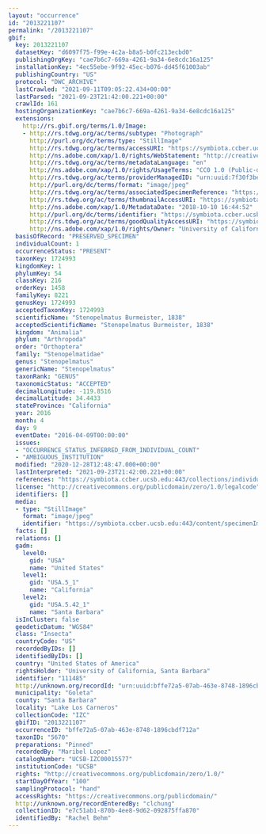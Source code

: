 ```yaml
---
layout: "occurrence"
id: "2013221107"
permalink: "/2013221107"
gbif:
  key: 2013221107
  datasetKey: "d6097f75-f99e-4c2a-b8a5-b0fc213ecbd0"
  publishingOrgKey: "cae7b6c7-669a-4261-9a34-6e8cdc16a125"
  installationKey: "4ec55ebe-9f92-45ec-b076-dd45f61003ab"
  publishingCountry: "US"
  protocol: "DWC_ARCHIVE"
  lastCrawled: "2021-09-11T09:05:22.434+00:00"
  lastParsed: "2021-09-23T21:42:00.221+00:00"
  crawlId: 161
  hostingOrganizationKey: "cae7b6c7-669a-4261-9a34-6e8cdc16a125"
  extensions:
    http://rs.gbif.org/terms/1.0/Image:
    - http://rs.tdwg.org/ac/terms/subtype: "Photograph"
      http://purl.org/dc/terms/type: "StillImage"
      http://rs.tdwg.org/ac/terms/accessURI: "https://symbiota.ccber.ucsb.edu:443/content/specimenImages/UCSB_IZC/UCSB-IZC00015/UCSB-IZC00015577_lg.jpg"
      http://ns.adobe.com/xap/1.0/rights/WebStatement: "http://creativecommons.org/publicdomain/zero/1.0/"
      http://rs.tdwg.org/ac/terms/metadataLanguage: "en"
      http://ns.adobe.com/xap/1.0/rights/UsageTerms: "CC0 1.0 (Public-domain)"
      http://rs.tdwg.org/ac/terms/providerManagedID: "urn:uuid:7f30f3be-cf6e-4313-8b44-50eb1608265c"
      http://purl.org/dc/terms/format: "image/jpeg"
      http://rs.tdwg.org/ac/terms/associatedSpecimenReference: "https://symbiota.ccber.ucsb.edu:443/collections/individual/index.php?occid=111485"
      http://rs.tdwg.org/ac/terms/thumbnailAccessURI: "https://symbiota.ccber.ucsb.edu:443/content/specimenImages/UCSB_IZC/UCSB-IZC00015/UCSB-IZC00015577_tn.jpg"
      http://ns.adobe.com/xap/1.0/MetadataDate: "2018-10-10 16:44:52"
      http://purl.org/dc/terms/identifier: "https://symbiota.ccber.ucsb.edu:443/content/specimenImages/UCSB_IZC/UCSB-IZC00015/UCSB-IZC00015577_lg.jpg"
      http://rs.tdwg.org/ac/terms/goodQualityAccessURI: "https://symbiota.ccber.ucsb.edu:443/content/specimenImages/UCSB_IZC/UCSB-IZC00015/UCSB-IZC00015577.jpg"
      http://ns.adobe.com/xap/1.0/rights/Owner: "University of California, Santa Barbara"
  basisOfRecord: "PRESERVED_SPECIMEN"
  individualCount: 1
  occurrenceStatus: "PRESENT"
  taxonKey: 1724993
  kingdomKey: 1
  phylumKey: 54
  classKey: 216
  orderKey: 1458
  familyKey: 8221
  genusKey: 1724993
  acceptedTaxonKey: 1724993
  scientificName: "Stenopelmatus Burmeister, 1838"
  acceptedScientificName: "Stenopelmatus Burmeister, 1838"
  kingdom: "Animalia"
  phylum: "Arthropoda"
  order: "Orthoptera"
  family: "Stenopelmatidae"
  genus: "Stenopelmatus"
  genericName: "Stenopelmatus"
  taxonRank: "GENUS"
  taxonomicStatus: "ACCEPTED"
  decimalLongitude: -119.8516
  decimalLatitude: 34.4433
  stateProvince: "California"
  year: 2016
  month: 4
  day: 9
  eventDate: "2016-04-09T00:00:00"
  issues:
  - "OCCURRENCE_STATUS_INFERRED_FROM_INDIVIDUAL_COUNT"
  - "AMBIGUOUS_INSTITUTION"
  modified: "2020-12-28T12:48:47.000+00:00"
  lastInterpreted: "2021-09-23T21:42:00.221+00:00"
  references: "https://symbiota.ccber.ucsb.edu:443/collections/individual/index.php?occid=111485"
  license: "http://creativecommons.org/publicdomain/zero/1.0/legalcode"
  identifiers: []
  media:
  - type: "StillImage"
    format: "image/jpeg"
    identifier: "https://symbiota.ccber.ucsb.edu:443/content/specimenImages/UCSB_IZC/UCSB-IZC00015/UCSB-IZC00015577_lg.jpg"
  facts: []
  relations: []
  gadm:
    level0:
      gid: "USA"
      name: "United States"
    level1:
      gid: "USA.5_1"
      name: "California"
    level2:
      gid: "USA.5.42_1"
      name: "Santa Barbara"
  isInCluster: false
  geodeticDatum: "WGS84"
  class: "Insecta"
  countryCode: "US"
  recordedByIDs: []
  identifiedByIDs: []
  country: "United States of America"
  rightsHolder: "University of California, Santa Barbara"
  identifier: "111485"
  http://unknown.org/recordId: "urn:uuid:bffe72a5-07ab-463e-8748-1896cbdf712a"
  municipality: "Goleta"
  county: "Santa Barbara"
  locality: "Lake Los Carneros"
  collectionCode: "IZC"
  gbifID: "2013221107"
  occurrenceID: "bffe72a5-07ab-463e-8748-1896cbdf712a"
  taxonID: "5670"
  preparations: "Pinned"
  recordedBy: "Maribel Lopez"
  catalogNumber: "UCSB-IZC00015577"
  institutionCode: "UCSB"
  rights: "http://creativecommons.org/publicdomain/zero/1.0/"
  startDayOfYear: "100"
  samplingProtocol: "hand"
  accessRights: "https://creativecommons.org/publicdomain/"
  http://unknown.org/recordEnteredBy: "clchung"
  collectionID: "e7c51ab1-870b-4ee8-9d62-092875ffa870"
  identifiedBy: "Rachel Behm"
---
```

